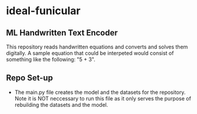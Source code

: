 # ideal-funicular

## ML Handwritten Text Encoder
This repository reads handwritten equations and converts and solves them digitally. A sample equation that could be interpeted would consist of something like the following: "5 + 3".


## Repo Set-up
- The main.py file creates the model and the datasets for the repository. Note it is NOT neccessary to run this file as it only serves the purpose of rebuilding the datasets and the model.
